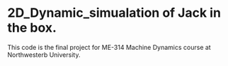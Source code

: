 # 2D_Dynamic_simualation of Jack in the box.

This code is the final project for ME-314 Machine Dynamics course at Northwesterb University.
